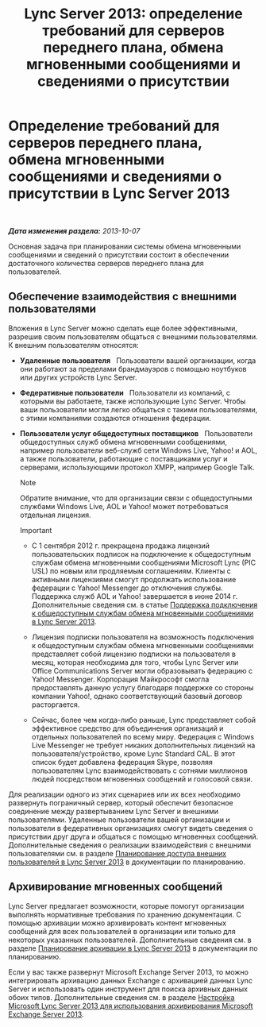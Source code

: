 ﻿---
title: 'Lync Server 2013: определение требований для серверов переднего плана, обмена мгновенными сообщениями и сведениями о присутствии'
TOCTitle: Определение требований для серверов переднего плана, обмена мгновенными сообщениями и сведениями о присутствии
ms:assetid: c21198bc-520c-4d17-8b84-7ff1475b9b0a
ms:mtpsurl: https://technet.microsoft.com/ru-ru/library/Gg412956(v=OCS.15)
ms:contentKeyID: 49311065
ms.date: 05/19/2016
mtps_version: v=OCS.15
ms.translationtype: HT
---

# Определение требований для серверов переднего плана, обмена мгновенными сообщениями и сведениями о присутствии в Lync Server 2013

 

_**Дата изменения раздела:** 2013-10-07_

Основная задача при планировании системы обмена мгновенными сообщениями и сведений о присутствии состоит в обеспечении достаточного количества серверов переднего плана для пользователей.

## Обеспечение взаимодействия с внешними пользователями

Вложения в Lync Server можно сделать еще более эффективными, разрешив своим пользователям общаться с внешними пользователями. К внешним пользователям относятся:

  - **Удаленные пользователя**   Пользователи вашей организации, когда они работают за пределами брандмауэров с помощью ноутбуков или других устройств Lync Server.

  - **Федеративные пользователи**   Пользователи из компаний, с которыми вы работаете, также использующие Lync Server. Чтобы ваши пользователи могли легко общаться с такими пользователями, с этими компаниями создаются отношения федерации.

  - **Пользователи услуг общедоступных поставщиков**   Пользователи общедоступных служб обмена мгновенными сообщениями, например пользователи веб-служб сети Windows Live, Yahoo\! и AOL, а также пользователи, работающие с поставщиками услуг и серверами, использующими протокол XMPP, например Google Talk.
    
    > [!NOTE]  
    > Обратите внимание, что для организации связи с общедоступными службами Windows Live, AOL и Yahoo! может потребоваться отдельная лицензия.  
      
    > [!IMPORTANT]  
    > <ul>    
    > <li><p>С 1 сентября 2012 г. прекращена продажа лицензий пользовательских подписок на подключение к общедоступным службам обмена мгновенными сообщениями Microsoft Lync (PIC USL) по новым или продляемым соглашениям. Клиенты с активными лицензиями смогут продолжать использование федерации с Yahoo! Messenger до отключения службы. Поддержка служб AOL и Yahoo! завершается в июне 2014 г. Дополнительные сведения см. в статье <a href="lync-server-2013-support-for-public-instant-messenger-connectivity.md">Поддержка подключения к общедоступным службам обмена мгновенными сообщениями в Lync Server 2013</a>.</p></li>    
    > <li><p>Лицензия подписки пользователя на возможность подключения к общедоступным службам обмена мгновенными сообщениями представляет собой лицензию подписки на пользователя в месяц, которая необходима для того, чтобы Lync Server или Office Communications Server могли образовывать федерацию с Yahoo! Messenger. Корпорация Майкрософт смогла предоставлять данную услугу благодаря поддержке со стороны компании Yahoo!, однако соответствующий базовый договор расторгается.</p></li>    
    > <li><p>Сейчас, более чем когда-либо раньше, Lync представляет собой эффективное средство для объединения организаций и отдельных пользователей по всему миру. Федерация с Windows Live Messenger не требует никаких дополнительных лицензий на пользователя/устройство, кроме Lync Standard CAL. В этот список будет добавлена федерация Skype, позволяя пользователям Lync взаимодействовать с сотнями миллионов людей посредством мгновенных сообщений и голосовой связи.</p></li>
    > </ul>


Для реализации одного из этих сценариев или их всех необходимо развернуть пограничный сервер, который обеспечит безопасное соединение между развертыванием Lync Server и внешними пользователями. Удаленные пользователи вашей организации и пользователи в федеративных организациях смогут видеть сведения о присутствии друг друга и общаться с помощью мгновенных сообщений. Дополнительные сведения о реализации взаимодействия с внешними пользователями см. в разделе [Планирование доступа внешних пользователей в Lync Server 2013](lync-server-2013-planning-for-external-user-access.md) в документации по планированию.

## Архивирование мгновенных сообщений

Lync Server предлагает возможности, которые помогут организации выполнять нормативные требования по хранению документации. С помощью архивации можно архивировать контент мгновенных сообщений для всех пользователей в организации или только для некоторых указанных пользователей. Дополнительные сведения см. в разделе [Планирование архивации в Lync Server 2013](lync-server-2013-planning-for-archiving.md) в документации по планированию.

Если у вас также развернут Microsoft Exchange Server 2013, то можно интегрировать архивацию данных Exchange с архивацией данных Lync Server и использовать один инструмент для поиска архивных данных обоих типов. Дополнительные сведения см. в разделе [Настройка Microsoft Lync Server 2013 для использования архивирования Microsoft Exchange Server 2013](configuring-lync-server-2013-to-use-microsoft-exchange-server-2013-archiving.md).

